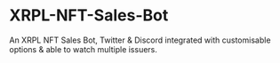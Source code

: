 # XRPL-NFT-Sales-Bot
 An XRPL NFT Sales Bot, Twitter & Discord integrated with customisable options & able to watch multiple issuers.
